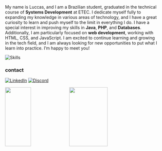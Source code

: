 My name is Luccas, and I am a Brazilian student, graduated in the technical course of **Systems Development** at ETEC. I dedicate myself fully to expanding my knowledge in various areas of technology, and I have a great curiosity to learn and push myself to the limit in everything I do.
I have a special interest in improving my skills in **Java**, **PHP**, and **Databases**. Additionally, I am particularly focused on **web development**, working with HTML, CSS, and JavaScript.
I am excited to continue learning and growing in the tech field, and I am always looking for new opportunities to put what I learn into practice. I’m happy to meet you!

![Skills](https://skillicons.dev/icons?i=js,html,css,git,py,java,php,figma)


### contact
<div align="left">
  
[![LinkedIn](https://skillicons.dev/icons?i=linkedin)](https://www.linkedin.com/in/davittiw/)
[![Discord](https://skillicons.dev/icons?i=discord)](https://discord.com/channels/@davittiw/)
</div>

<div align="left">  
  <img width="41%" height="195px" src="https://github-readme-stats.vercel.app/api?username=davittiw&theme=transparent&show_icons=true&hide_border=true&text_color=fff&title_color=fff"/>
 <img width="50%" height="195px" src="https://github-readme-stats.vercel.app/api/top-langs/?username=davittiw&layout=compact&theme=transparent&hide_border=true&text_color=fff&title_color=fff"/>
